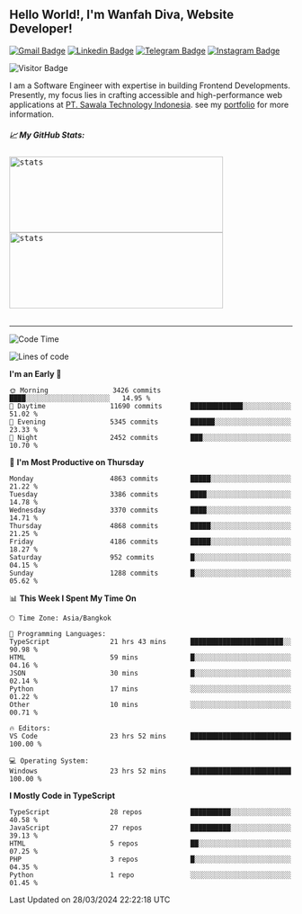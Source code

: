 ## Hello World!, I'm Wanfah Diva, Website Developer!

[![Gmail Badge](https://img.shields.io/badge/-Gmail-white?style=plastic&logo=Gmail&link=mailto:aditputrafirmansyah@gmail.com)](mailto:wanfahdivaa@gmail.com)
[![Linkedin Badge](https://img.shields.io/badge/-LinkedIn-blue?style=plastic&logo=Linkedin&link=https://www.linkedin.com/in/aditputrafirmansyah/)](https://www.linkedin.com/in/wanfahdiva/)
[![Telegram Badge](https://img.shields.io/badge/-Telegram-blue?style=plastic&logo=telegram&link=https://t.me/Adithya_13)](https://t.me/wanfahdiva)
[![Instagram Badge](https://img.shields.io/badge/-Instagram-white?style=plastic&logo=instagram&link=https://www.instagram.com/adithya_firmansyahputra/)](https://www.instagram.com/wnfhdva/)

![Visitor Badge](https://visitor-badge.laobi.icu/badge?page_id=wanfahdiva.wanfahdiva)

<p>
I am a Software Engineer with expertise in building Frontend Developments.
Presently, my focus lies in crafting accessible and high-performance web applications at  <a href="https://sawala/tech" target="_blank">PT. Sawala Technology Indonesia</a>. see my <a href="https://wanfahdiva.me" target="_blank">portfolio</a> for more information.
</p>

<h5 align="left">
  
📈 **My GitHub Stats:**

</h5>

<div align="left">
<kbd>
    <img height="135em" width="380em" alt="stats" src="https://github-readme-streak-stats.herokuapp.com?user=wanfahdiva&theme=tokyonight_duo&hide_border=true&dates=27DDC9" />
</kbd>
<kbd>
    <img height="135em" width="380em" alt="stats" src="https://github-readme-activity-graph.vercel.app/graph?username=wanfahdiva&theme=react&hide_title=true"></kbd>
</div>

<br />

---

<!--START_SECTION:waka-->
![Code Time](http://img.shields.io/badge/Code%20Time-484%20hrs%2053%20mins-blue)

![Lines of code](https://img.shields.io/badge/From%20Hello%20World%20I%27ve%20Written-17.8%20million%20lines%20of%20code-blue)

**I'm an Early 🐤** 

```text
🌞 Morning                3426 commits        ████░░░░░░░░░░░░░░░░░░░░░   14.95 % 
🌆 Daytime                11690 commits       █████████████░░░░░░░░░░░░   51.02 % 
🌃 Evening                5345 commits        ██████░░░░░░░░░░░░░░░░░░░   23.33 % 
🌙 Night                  2452 commits        ███░░░░░░░░░░░░░░░░░░░░░░   10.70 % 
```
📅 **I'm Most Productive on Thursday** 

```text
Monday                   4863 commits        █████░░░░░░░░░░░░░░░░░░░░   21.22 % 
Tuesday                  3386 commits        ████░░░░░░░░░░░░░░░░░░░░░   14.78 % 
Wednesday                3370 commits        ████░░░░░░░░░░░░░░░░░░░░░   14.71 % 
Thursday                 4868 commits        █████░░░░░░░░░░░░░░░░░░░░   21.25 % 
Friday                   4186 commits        █████░░░░░░░░░░░░░░░░░░░░   18.27 % 
Saturday                 952 commits         █░░░░░░░░░░░░░░░░░░░░░░░░   04.15 % 
Sunday                   1288 commits        █░░░░░░░░░░░░░░░░░░░░░░░░   05.62 % 
```


📊 **This Week I Spent My Time On** 

```text
🕑︎ Time Zone: Asia/Bangkok

💬 Programming Languages: 
TypeScript               21 hrs 43 mins      ███████████████████████░░   90.98 % 
HTML                     59 mins             █░░░░░░░░░░░░░░░░░░░░░░░░   04.16 % 
JSON                     30 mins             █░░░░░░░░░░░░░░░░░░░░░░░░   02.14 % 
Python                   17 mins             ░░░░░░░░░░░░░░░░░░░░░░░░░   01.22 % 
Other                    10 mins             ░░░░░░░░░░░░░░░░░░░░░░░░░   00.71 % 

🔥 Editors: 
VS Code                  23 hrs 52 mins      █████████████████████████   100.00 % 

💻 Operating System: 
Windows                  23 hrs 52 mins      █████████████████████████   100.00 % 
```

**I Mostly Code in TypeScript** 

```text
TypeScript               28 repos            ██████████░░░░░░░░░░░░░░░   40.58 % 
JavaScript               27 repos            ██████████░░░░░░░░░░░░░░░   39.13 % 
HTML                     5 repos             ██░░░░░░░░░░░░░░░░░░░░░░░   07.25 % 
PHP                      3 repos             █░░░░░░░░░░░░░░░░░░░░░░░░   04.35 % 
Python                   1 repo              ░░░░░░░░░░░░░░░░░░░░░░░░░   01.45 % 
```




 Last Updated on 28/03/2024 22:22:18 UTC
<!--END_SECTION:waka-->
